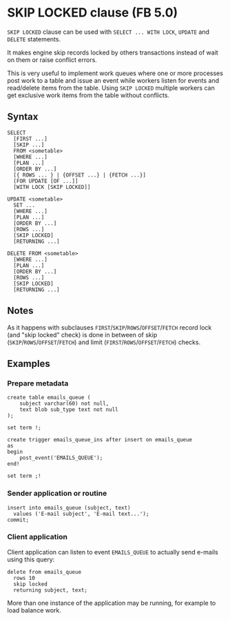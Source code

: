 # SKIP LOCKED clause (FB 5.0)

`SKIP LOCKED` clause can be used with `SELECT ... WITH LOCK`, `UPDATE` and `DELETE` statements.

It makes engine skip records locked by others transactions instead of wait on them or raise conflict errors.

This is very useful to implement work queues where one or more processes post work to a table and issue
an event while workers listen for events and read/delete items from the table. Using `SKIP LOCKED` multiple
workers can get exclusive work items from the table without conflicts.

## Syntax

```
SELECT
  [FIRST ...]
  [SKIP ...]
  FROM <sometable>
  [WHERE ...]
  [PLAN ...]
  [ORDER BY ...]
  [{ ROWS ... } | {OFFSET ...} | {FETCH ...}]
  [FOR UPDATE [OF ...]]
  [WITH LOCK [SKIP LOCKED]]
```

```
UPDATE <sometable>
  SET ...
  [WHERE ...]
  [PLAN ...]
  [ORDER BY ...]
  [ROWS ...]
  [SKIP LOCKED]
  [RETURNING ...]
```

```
DELETE FROM <sometable>
  [WHERE ...]
  [PLAN ...]
  [ORDER BY ...]
  [ROWS ...]
  [SKIP LOCKED]
  [RETURNING ...]
```

## Notes

As it happens with subclauses `FIRST`/`SKIP`/`ROWS`/`OFFSET`/`FETCH` record lock
(and "skip locked" check) is done in between of skip (`SKIP`/`ROWS`/`OFFSET`/`FETCH`) and
limit (`FIRST`/`ROWS`/`OFFSET`/`FETCH`) checks.

## Examples

### Prepare metadata

```
create table emails_queue (
    subject varchar(60) not null,
    text blob sub_type text not null
);

set term !;

create trigger emails_queue_ins after insert on emails_queue
as
begin
    post_event('EMAILS_QUEUE');
end!

set term ;!
```

### Sender application or routine

```
insert into emails_queue (subject, text)
  values ('E-mail subject', 'E-mail text...');
commit;
```

### Client application

Client application can listen to event `EMAILS_QUEUE` to actually send e-mails using this query:

```
delete from emails_queue
  rows 10
  skip locked
  returning subject, text;
```

More than one instance of the application may be running, for example to load balance work.
